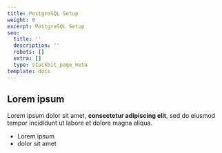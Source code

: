 ```yaml
---
title: PostgreSQL Setup
weight: 0
excerpt: PostgreSQL Setup
seo:
  title: ''
  description: ''
  robots: []
  extra: []
  type: stackbit_page_meta
template: docs
---
```

## Lorem ipsum

Lorem ipsum dolor sit amet, **consectetur adipiscing elit**, sed do eiusmod tempor incididunt ut labore et dolore magna aliqua.

- Lorem ipsum
- dolor sit amet